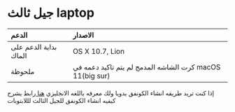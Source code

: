 # جيل ثالث laptop
| الدعم | الاصدار |
| :--- | :--- |
| بداية الدعم على الماك | OS X 10.7, Lion |
| ملحوظة | كرت الشاشه المدمج لم يتم تاكيد دعمه في macOS 11(big sur) |

إذا كنت تريد طريقه انشاء الكونفق يدويا ولك معرفه باللغه الانجليزي [هنا ](https://dortania.github.io/OpenCore-Install-Guide/config-laptop.plist/ivy-bridge.html)رابط يشرح كيفيه انشاء الكونفق للجيل الثالث لللابتوبات
